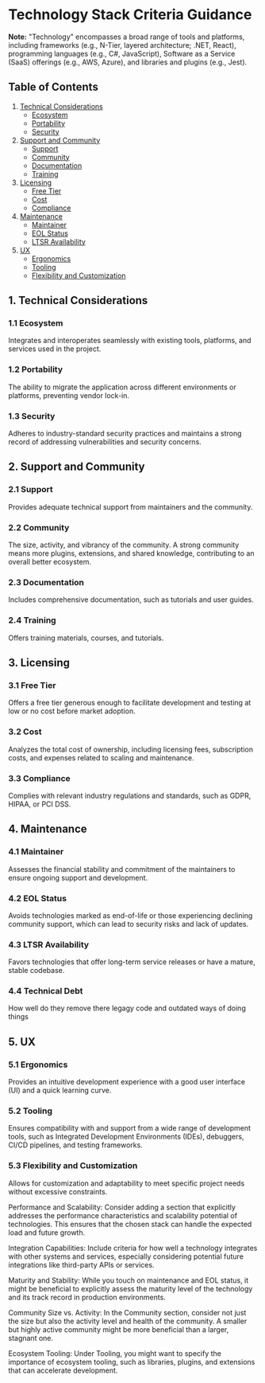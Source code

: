 # Technology Stack Criteria Guidance

**Note:** "Technology" encompasses a broad range of tools and platforms, including frameworks (e.g., N-Tier, layered architecture; .NET, React), programming languages (e.g., C#, JavaScript), Software as a Service (SaaS) offerings (e.g., AWS, Azure), and libraries and plugins (e.g., Jest).

## Table of Contents

1. [Technical Considerations](#1-technical-considerations)
   - [Ecosystem](#11-ecosystem)
   - [Portability](#12-portability)
   - [Security](#13-security)
2. [Support and Community](#2-support-and-community)
   - [Support](#21-support)
   - [Community](#22-community)
   - [Documentation](#23-documentation)
   - [Training](#24-training)
3. [Licensing](#3-licensing)
   - [Free Tier](#31-free-tier)
   - [Cost](#32-cost)
   - [Compliance](#33-compliance)
4. [Maintenance](#4-maintenance)
   - [Maintainer](#41-maintainer)
   - [EOL Status](#42-eol-status)
   - [LTSR Availability](#43-ltsr-availability)
5. [UX](#5-ux)
   - [Ergonomics](#51-ergonomics)
   - [Tooling](#52-tooling)
   - [Flexibility and Customization](#53-flexibility-and-customization)

## 1. Technical Considerations

### 1.1 Ecosystem

Integrates and interoperates seamlessly with existing tools, platforms, and services used in the project.

### 1.2 Portability

The ability to migrate the application across different environments or platforms, preventing vendor lock-in.

### 1.3 Security

Adheres to industry-standard security practices and maintains a strong record of addressing vulnerabilities and security concerns.

## 2. Support and Community

### 2.1 Support

Provides adequate technical support from maintainers and the community.

### 2.2 Community

The size, activity, and vibrancy of the community. A strong community means more plugins, extensions, and shared knowledge, contributing to an overall better ecosystem.

### 2.3 Documentation

Includes comprehensive documentation, such as tutorials and user guides.

### 2.4 Training

Offers training materials, courses, and tutorials.

## 3. Licensing

### 3.1 Free Tier

Offers a free tier generous enough to facilitate development and testing at low or no cost before market adoption.

### 3.2 Cost

Analyzes the total cost of ownership, including licensing fees, subscription costs, and expenses related to scaling and maintenance.

### 3.3 Compliance

Complies with relevant industry regulations and standards, such as GDPR, HIPAA, or PCI DSS.

## 4. Maintenance

### 4.1 Maintainer

Assesses the financial stability and commitment of the maintainers to ensure ongoing support and development.

### 4.2 EOL Status

Avoids technologies marked as end-of-life or those experiencing declining community support, which can lead to security risks and lack of updates.

### 4.3 LTSR Availability

Favors technologies that offer long-term service releases or have a mature, stable codebase.

### 4.4 Technical Debt

How well do they remove there legagy code and outdated ways of doing things

## 5. UX

### 5.1 Ergonomics

Provides an intuitive development experience with a good user interface (UI) and a quick learning curve.

### 5.2 Tooling

Ensures compatibility with and support from a wide range of development tools, such as Integrated Development Environments (IDEs), debuggers, CI/CD pipelines, and testing frameworks.

### 5.3 Flexibility and Customization

Allows for customization and adaptability to meet specific project needs without excessive constraints.

Performance and Scalability: Consider adding a section that explicitly addresses the performance characteristics and scalability potential of technologies. This ensures that the chosen stack can handle the expected load and future growth.

Integration Capabilities: Include criteria for how well a technology integrates with other systems and services, especially considering potential future integrations like third-party APIs or services.

Maturity and Stability: While you touch on maintenance and EOL status, it might be beneficial to explicitly assess the maturity level of the technology and its track record in production environments.

Community Size vs. Activity: In the Community section, consider not just the size but also the activity level and health of the community. A smaller but highly active community might be more beneficial than a larger, stagnant one.

Ecosystem Tooling: Under Tooling, you might want to specify the importance of ecosystem tooling, such as libraries, plugins, and extensions that can accelerate development.
